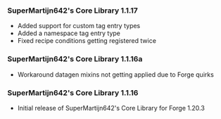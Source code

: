 ### SuperMartijn642's Core Library 1.1.17
- Added support for custom tag entry types
- Added a namespace tag entry type
- Fixed recipe conditions getting registered twice

### SuperMartijn642's Core Library 1.1.16a
- Workaround datagen mixins not getting applied due to Forge quirks

### SuperMartijn642's Core Library 1.1.16
- Initial release of SuperMartijn642's Core Library for Forge 1.20.3

